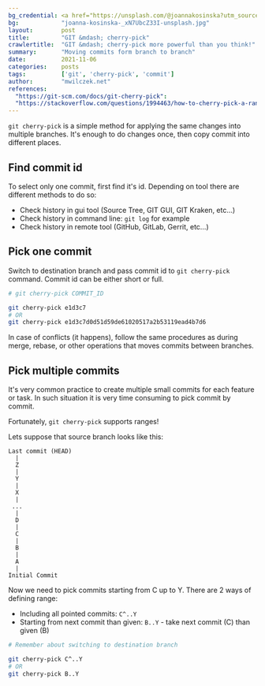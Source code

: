 ```yaml
---
bg_credential: <a href="https://unsplash.com/@joannakosinska?utm_source=unsplash&utm_medium=referral&utm_content=creditCopyText" target="_blank">Joanna Kosinska</a> on <a href="https://unsplash.com/?utm_source=unsplash&utm_medium=referral&utm_content=creditCopyText" target="_blank">Unsplash</a>
bg:            "joanna-kosinska-_xN7UbcZ33I-unsplash.jpg"
layout:        post
title:         "GIT &mdash; cherry-pick"
crawlertitle:  "GIT &mdash; cherry-pick more powerful than you think!"
summary:       "Moving commits form branch to branch"
date:          2021-11-06
categories:    posts
tags:          ['git', 'cherry-pick', 'commit']
author:        "mwilczek.net"
references:
  "https://git-scm.com/docs/git-cherry-pick":
  "https://stackoverflow.com/questions/1994463/how-to-cherry-pick-a-range-of-commits-and-merge-them-into-another-branch":
---
```


`git cherry-pick` is a simple method for applying the same changes into multiple branches.
It's enough to do changes once, then copy commit into different places.

## Find commit id

To select only one commit, first find it's id. Depending on tool there are different methods
to do so:
* Check history in gui tool (Source Tree, GIT GUI, GIT Kraken, etc&hellip;)
* Check history in command line: `git log` for example
* Check history in remote tool (GitHub, GitLab, Gerrit, etc&hellip;)

## Pick one commit

Switch to destination branch and pass commit id to `git cherry-pick` command. Commit id can be either short or full.

```bash
# git cherry-pick COMMIT_ID

git cherry-pick e1d3c7
# OR
git cherry-pick e1d3c7d0d51d59de61020517a2b53119ead4b7d6
```

In case of conflicts (it happens), follow the same procedures as during
merge, rebase, or other operations that moves commits between branches.

## Pick multiple commits

It's very common practice to create multiple small commits for each
feature or task. In such situation it is very time consuming to pick
commit by commit.

Fortunately, `git cherry-pick` supports ranges!

Lets suppose that source branch looks like this:

```
Last commit (HEAD)
  |
  Z
  |
  Y
  |
  X
  |
 ...
  |
  D
  |
  C
  |
  B
  |
  A
  |
Initial Commit
```

Now we need to pick commits starting from C up to Y. There are 2 ways
of defining range:
* Including all pointed commits: `C^..Y`
* Starting from next commit than given: `B..Y` - take next commit (C)
than given (B)

```bash
# Remember about switching to destination branch

git cherry-pick C^..Y
# OR
git cherry-pick B..Y
```
